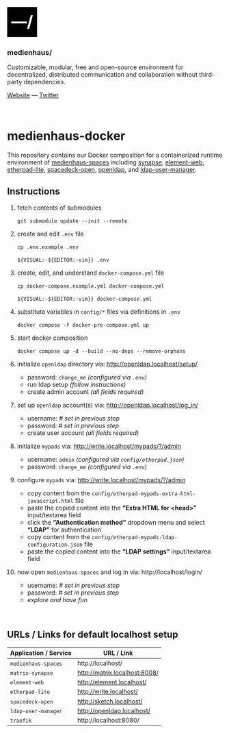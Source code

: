 <img src="./public/favicon.svg" width="70" />

### medienhaus/

Customizable, modular, free and open-source environment for decentralized, distributed communication and collaboration without third-party dependencies.

[Website](https://medienhaus.dev/) — [Twitter](https://twitter.com/medienhaus_)

<br>

# medienhaus-docker

This repository contains our Docker composition for a containerized runtime environment of [medienhaus-spaces](https://github.com/medienhaus/medienhaus-spaces/) including [synapse](https://github.com/matrix-org/synapse/), [element-web](https://github.com/vector-im/element-web/), [etherpad-lite](https://github.com/ether/etherpad-lite/), [spacedeck-open](https://github.com/medienhaus/spacedeck-open/), [openldap](https://github.com/osixia/docker-openldap/), and [ldap-user-manager](https://github.com/wheelybird/ldap-user-manager/).

## Instructions

1. fetch contents of submodules
   <br>
   ```
   git submodule update --init --remote
   ```

2. create and edit `.env` file
   <br>
   ```
   cp .env.example .env
   ```
   ```
   ${VISUAL:-${EDITOR:-vim}} .env
   ```

3. create, edit, and understand `docker-compose.yml` file
   <br>
   ```
   cp docker-compose.example.yml docker-compose.yml
   ```
   ```
   ${VISUAL:-${EDITOR:-vim}} docker-compose.yml
   ```

4. substitute variables in `config/*` files via definitions in `.env`
   <br>
   ```
   docker compose -f docker-pre-compose.yml up
   ```

5. start docker composition
   <br>
   ```
   docker compose up -d --build --no-deps --remove-orphans
   ```

6. initialize `openldap` directory via: http://openldap.localhost/setup/
   - password: `change_me` *(configured via `.env`)*
   - run ldap setup *(follow instructions)*
   - create admin account *(all fields required)*

7. set up `openldap` account(s) via: http://openldap.localhost/log_in/
   - username: *# set in previous step*
   - password: *# set in previous step*
   - create user account *(all fields required)*

8. initialize `mypads` via: http://write.localhost/mypads/?/admin
    - username: `admin` *(configured via `config/etherpad.json`)*
    - password: `change_me` *(configured via `.env`)*

9. configure `mypads` via: http://write.localhost/mypads/?/admin
    - copy content from the `config/etherpad-mypads-extra-html-javascript.html` file
    - paste the copied content into the **“Extra HTML for &lt;head&gt;”** input/textarea field
    - click the **“Authentication method”** dropdown menu and select **“LDAP”** for authentication
    - copy content from the `config/etherpad-mypads-ldap-configuration.json` file
    - paste the copied content into the **“LDAP settings”** input/textarea field

10. now open `medienhaus-spaces` and log in via: http://localhost/login/
    - username: *# set in previous step*
    - password: *# set in previous step*
    - *explore and have fun*

<br>

## URLs / Links for default localhost setup

| Application / Service | URL / Link |
| --- | --- |
| `medienhaus-spaces` | http://localhost/ |
| `matrix-synapse` | http://matrix.localhost:8008/ |
| `element-web` | http://element.localhost/ |
| `etherpad-lite` | http://write.localhost/ |
| `spacedeck-open` | http://sketch.localhost/ |
| `ldap-user-manager` | http://openldap.localhost/ |
| `traefik` | http://localhost:8080/ |
